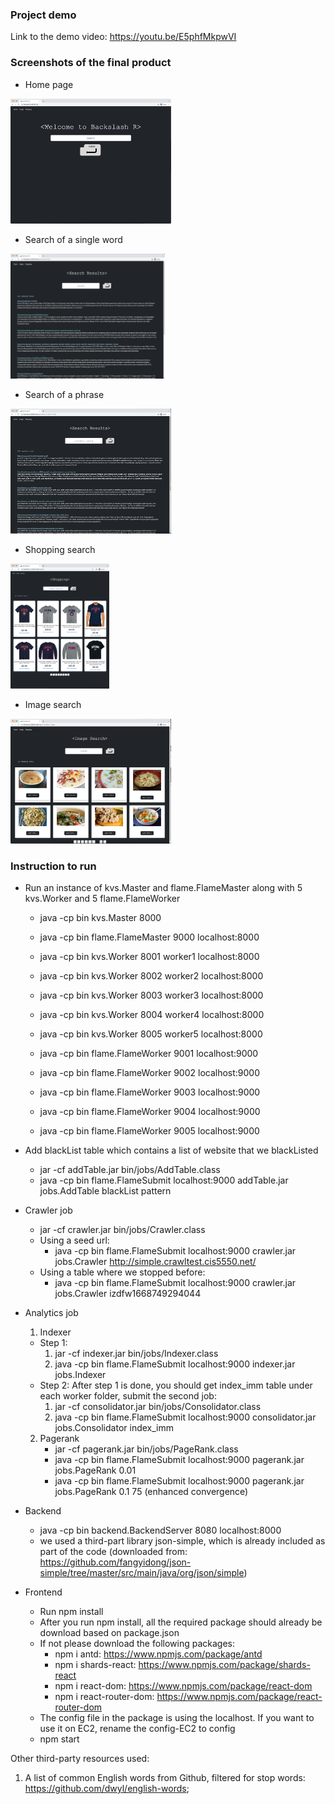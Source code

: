 ### Project demo
Link to the demo video: https://youtu.be/E5phfMkpwVI

### Screenshots of the final product
- Home page
<img src="report_demo_screenshots/Screenshots/HomePage.png" alt="info" height="200">

- Search of a single word
<img src="report_demo_screenshots/Screenshots/food.png" alt="info" height="200">

- Search of a phrase
<img src="report_demo_screenshots/Screenshots/credit-card.png" alt="info" height="200">

- Shopping search
<img src="report_demo_screenshots/Screenshots/upenn-tshirt.png" alt="info" height="200">

- Image search
<img src="report_demo_screenshots/Screenshots/soup.png" alt="info" height="200">

### Instruction to run

- Run an instance of kvs.Master and flame.FlameMaster along with 5 kvs.Worker and 5 flame.FlameWorker
  - java -cp bin kvs.Master 8000 
  - java -cp bin flame.FlameMaster 9000 localhost:8000 

  - java -cp bin kvs.Worker 8001 worker1 localhost:8000 
  - java -cp bin kvs.Worker 8002 worker2 localhost:8000 
  - java -cp bin kvs.Worker 8003 worker3 localhost:8000 
  - java -cp bin kvs.Worker 8004 worker4 localhost:8000 
  - java -cp bin kvs.Worker 8005 worker5 localhost:8000 

  - java -cp bin flame.FlameWorker 9001 localhost:9000 
  - java -cp bin flame.FlameWorker 9002 localhost:9000 
  - java -cp bin flame.FlameWorker 9003 localhost:9000 
  - java -cp bin flame.FlameWorker 9004 localhost:9000 
  - java -cp bin flame.FlameWorker 9005 localhost:9000 

- Add blackList table which contains a list of website that we blackListed
  - jar -cf addTable.jar bin/jobs/AddTable.class
  - java -cp bin flame.FlameSubmit localhost:9000 addTable.jar jobs.AddTable blackList pattern

- Crawler job
  - jar -cf crawler.jar bin/jobs/Crawler.class
  - Using a seed url:
    - java -cp bin flame.FlameSubmit localhost:9000 crawler.jar jobs.Crawler http://simple.crawltest.cis5550.net/
  - Using a table where we stopped before:
    - java -cp bin flame.FlameSubmit localhost:9000 crawler.jar jobs.Crawler izdfw1668749294044

- Analytics job
  1. Indexer
    - Step 1:
      1. jar -cf indexer.jar bin/jobs/Indexer.class
      2. java -cp bin flame.FlameSubmit localhost:9000 indexer.jar jobs.Indexer
    - Step 2: After step 1 is done, you should get index_imm table under each worker folder, submit the second job:
      1. jar -cf consolidator.jar bin/jobs/Consolidator.class
      2. java -cp bin flame.FlameSubmit localhost:9000 consolidator.jar jobs.Consolidator index_imm
  2. Pagerank
   	  - jar -cf pagerank.jar bin/jobs/PageRank.class
	  - java -cp bin flame.FlameSubmit localhost:9000 pagerank.jar jobs.PageRank 0.01
	  - java -cp bin flame.FlameSubmit localhost:9000 pagerank.jar jobs.PageRank 0.1 75 (enhanced convergence)

- Backend
  - java -cp bin backend.BackendServer 8080 localhost:8000
  - we used a third-part library json-simple, which is already included as part of the code (downloaded from: https://github.com/fangyidong/json-simple/tree/master/src/main/java/org/json/simple)

- Frontend
  - Run npm install
  - After you run npm install, all the required package should already be download based on package.json
  - If not please download the following packages:
    - npm i antd: https://www.npmjs.com/package/antd
    - npm i shards-react: https://www.npmjs.com/package/shards-react
    - npm i react-dom: https://www.npmjs.com/package/react-dom
    - npm i react-router-dom: https://www.npmjs.com/package/react-router-dom
  - The config file in the package is using the localhost. If you want to use it on EC2, rename the config-EC2 to config
  - npm start
  
 Other third-party resources used:
 1. A list of common English words from Github, filtered for stop words: https://github.com/dwyl/english-words;
